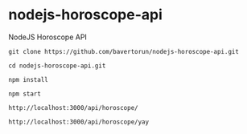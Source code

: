 # nodejs-horoscope-api

NodeJS Horoscope API


```
git clone https://github.com/bavertorun/nodejs-horoscope-api.git
```

```
cd nodejs-horoscope-api.git
```

```
npm install
```

```
npm start
```

```
http://localhost:3000/api/horoscope/
```

```
http://localhost:3000/api/horoscope/yay
```